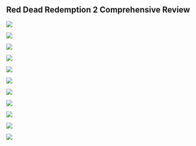 ## Red Dead Redemption 2 Comprehensive Review
<a href="https://ash-saad-98.notion.site/Red-Dead-Redemption-2-Review-16e6ac02735780138cabfb4dcc554acb"><img src="https://img.shields.io/badge/-Home%20Page-CD5C5C?style=for-the-badge&logo=home-page&logoColor=white" />
</a>

<a href="https://ash-saad-98.notion.site/Overview-16e6ac02735780b5bcabebb81ab8d22b"><img src="https://img.shields.io/badge/-Overview-6495ED?style=for-the-badge&logo=overview&logoColor=white" />
</a>

<a href="https://ash-saad-98.notion.site/Story-and-Characters-16e6ac027357800dabdbe3fa9b1f004f"><img src="https://img.shields.io/badge/-Story%20and%20Characters-9FE2BF?style=for-the-badge&logo=story-and-characters&logoColor=white" />
</a>

<a href="https://ash-saad-98.notion.site/Expanded-Story-Analysis-16e6ac02735780dca1a7d16fbd74d41e"><img src="https://img.shields.io/badge/-Expanded%20Story%20Analysis-ccccff?style=for-the-badge&logo=expanded-story-analysis&logoColor=white" />
</a>

<a href="https://ash-saad-98.notion.site/Gameplay-Mechanics-in-Detail-16e6ac02735780239ec6efc97f261ff8"><img src="https://img.shields.io/badge/-Gameplay%20Mechanics%20in%20Detail-FF7F50?style=for-the-badge&logo=gameplay-mechanics-in-detail&logoColor=white" />
</a>

<a href="https://ash-saad-98.notion.site/Side-Activities-and-Longevity-16e6ac02735780288de7f4d2e8f0c2da"><img src="https://img.shields.io/badge/-Side%20Activities%20and%20Longevity-008080?style=for-the-badge&side-activities-and-longevity&logoColor=white" />
</a>

<a href="https://ash-saad-98.notion.site/Technical-Brilliance-16e6ac0273578023be0ac9c5bcf93b57"><img src="https://img.shields.io/badge/-Technical%20Brilliance-800080?style=for-the-badge&technical-brilliance&logoColor=white" />
</a>

<a href="https://ash-saad-98.notion.site/Themes-and-Emotional-Depth-A-Profound-Exploration-16e6ac02735780e097bcc67c89a9396e"><img src="https://img.shields.io/badge/-Themes%20and%20Emotional%20Depth-808080?style=for-the-badge&themes-and-emotional-depth&logoColor=white" />
</a>

<a href="https://ash-saad-98.notion.site/Conclusion-A-Timeless-Masterpiece-16e6ac027357805f8c08feea860a35d0"><img src="https://img.shields.io/badge/-Conclusion-808000?style=for-the-badge&conclusion&logoColor=white" />
</a>

<a href="https://ash-saad-98.notion.site/My-Accomplishments-16e6ac02735780e1a67dc7c3eaba7d23"><img src="https://img.shields.io/badge/-My%20Accomplishments-000080?style=for-the-badge&my-accomplishments&logoColor=white" />
</a>

<a href="https://ash-saad-98.notion.site/Red-Dead-Online-16e6ac027357803bbebcc62baa8954cb"><img src="https://img.shields.io/badge/-Red%20Dead%20Online-FFBF00?style=for-the-badge&red-dead-online&logoColor=white" />
</a>
